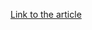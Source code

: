 [Link to the article](https://www.bleepingcomputer.com/news/legal/redline-meta-infostealer-malware-operations-seized-by-police/)
